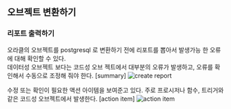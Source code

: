 ## 오브젝트 변환하기 ##

### 리포트 출력하기 ###

오라클의 오브젝트를 postgresql 로 변환하기 전에 리포트를 뽑아서 발생가능 한 오류에 대해 확인할 수 있다.  
데이터성 오브젝트 보다는 코드성 오브 젝트에서 대부분의 오류가 발생하고, 오류를 확인해서 수동으로 조정해 줘야 한다. 
[summary]
![create report](https://github.com/gnosia93/postgres-terraform/blob/main/sct/images/sct-report.png)

수정 또는 확인이 필요한 액션 아이템을 보여준고 있다. 주로 프로시저나 함수, 트리거와 같은 코드성 오브젝트에서 발생한다. 
[action item]
![action item](https://github.com/gnosia93/postgres-terraform/blob/main/sct/images/sct-action-item.png)

